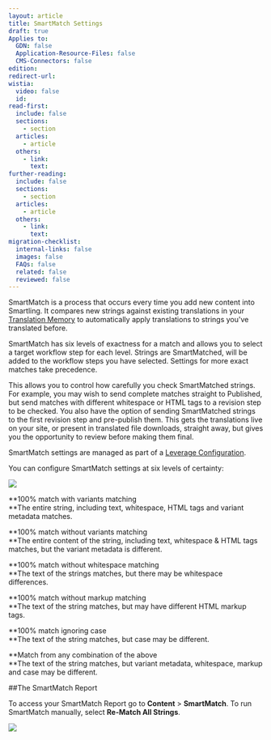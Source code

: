 ```yaml
---
layout: article
title: SmartMatch Settings
draft: true
Applies to:
  GDN: false
  Application-Resource-Files: false
  CMS-Connectors: false
edition:
redirect-url:
wistia:
  video: false
  id:
read-first:
  include: false
  sections:
    - section
  articles:
    - article
  others:
    - link:
      text:
further-reading:
  include: false
  sections:
    - section
  articles:
    - article
  others:
    - link:
      text:
migration-checklist:
  internal-links: false
  images: false
  FAQs: false
  related: false
  reviewed: false
---
```


SmartMatch is a process that occurs every time you add new content into Smartling. It compares new strings against existing translations in your [Translation Memory]() to automatically apply translations to strings you've translated before.

SmartMatch has six levels of exactness for a match and allows you to select a target workflow step for each level. Strings are SmartMatched, will be added to the workflow steps you have selected. Settings for more exact matches take precedence.

This allows you to control how carefully you check SmartMatched strings. For example, you may wish to send complete matches straight to Published, but send matches with different whitespace or HTML tags to a revision step to be checked. You also have the option of sending SmartMatched strings to the first revision step and pre-publish them. This gets the translations live on your site, or present in translated file downloads, straight away, but gives you the opportunity to review before making them final.

SmartMatch settings are managed as part of a [Leverage Configuration]().

You can configure SmartMatch settings at six levels of certainty:

![](/hc/en-us/article_attachments/205893168/Smartling___Translation_Memory.png)

**100% match with variants matching  
**The entire string, including text, whitespace, HTML tags and variant metadata matches.

**100% match without variants matching  
**The entire content of the string, including text, whitespace & HTML tags matches, but the variant metadata is different.

**100% match without whitespace matching  
**The text of the strings matches, but there may be whitespace differences.

**100% match without markup matching  
**The text of the string matches, but may have different HTML markup tags.

**100% match ignoring case  
**The text of the string matches, but case may be different.

**Match from any combination of the above  
**The text of the string matches, but variant metadata, whitespace, markup and case may be different.  

##The SmartMatch Report

To access your SmartMatch Report go to **Content** > **SmartMatch**. To run SmartMatch manually, select **Re-Match All Strings**.

![](/hc/en-us/article_attachments/205908917/Smartling___SmartMatch_Report.png)
